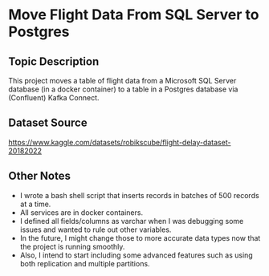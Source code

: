 # Move Flight Data From SQL Server to Postgres

## Topic Description

This project moves a table of flight data from a Microsoft SQL Server database (in a docker container) to a table in a Postgres database via (Confluent) Kafka Connect.

## Dataset Source

https://www.kaggle.com/datasets/robikscube/flight-delay-dataset-20182022

## Other Notes

- I wrote a bash shell script that  inserts records in batches of 500 records at a time.
- All services are in docker containers.
- I defined all fields/columns as varchar when I was debugging some issues and wanted to rule out other variables.
- In the future, I might change those to more accurate data types now that the project is running smoothly.
- Also, I intend to start including some advanced features such as using both replication and multiple partitions.